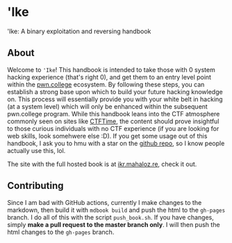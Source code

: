 # 'Ike
'Ike: A binary exploitation and reversing handbook

## About

Welcome to `'Ike`! This handbook is intended to take those with 0 system hacking experience (that's right 0), and get them to an entry level point within the [pwn.college](https://pwn.college) ecosystem. By following these steps, you can establish a strong base upon which to build your future hacking knowledge on. This process will essentially provide you with your white belt in hacking (at a system level) which will only be enhanced within the subsequent pwn.college program. While this handbook leans into the CTF atmosphere commonly seen on sites like [CTFTime](https://ctftime.org/ctf-wtf/), the content should prove insightful to those curious individuals with no CTF experience (if you are looking for web skills, look somehwere else :D). If you
get some usage out of this handbook, I ask you to hmu with a star on the [github repo](https://github.com/mahaloz/ike), so I know people actually use 
this, lol.

The site with the full hosted book is at [ikr.mahaloz.re](https://ike.mahaloz.re), check it out.

## Contributing

Since I am bad with GitHub actions, currently I make changes to the markdown, then build it with `mdbook build` and push the html to the `gh-pages`
branch. I do all of this with the script `push_book.sh`. If you have changes, simply **make a pull request to the master branch only**. 
I will then push the html changes to the `gh-pages` branch. 

